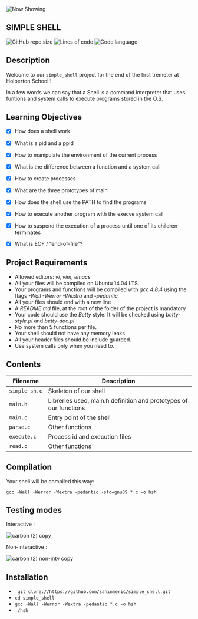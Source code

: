 ![Now Showing](https://user-images.githubusercontent.com/85719559/144750851-607c0b76-eda0-44b9-a188-9bcbe22741cf.jpg)

## SIMPLE SHELL


![GitHub repo size](https://img.shields.io/github/repo-size/sahinmeric/simple_shell)
![Lines of code](https://img.shields.io/tokei/lines/github/sahinmeric/simple_shell)
![Code language](https://img.shields.io/badge/c-language-yellowgreen)

## Description

Welcome to our `simple_shell` project for the end of the first tremeter at Holberton School!! 

In a few words we can say that a Shell is a command interpreter that uses funtions and system calls to execute programs stored in the O.S.


## Learning Objectives

- [x] How does a shell work
- [x] What is a pid and a ppid
- [x] How to manipulate the environment of the current process
- [x] What is the difference between a function and a system call
- [x] How to create processes
- [x] What are the three prototypes of main
- [x] How does the shell use the PATH to find the programs
- [x] How to execute another program with the execve system call
- [x] How to suspend the execution of a process until one of its children terminates
- [x] What is EOF / “end-of-file”?


## Project Requirements
-   Allowed editors:  _vi_,  _vim_,  _emacs_
-   All your files will be compiled on Ubuntu 14.04 LTS.
-   Your programs and functions will be compiled with  _gcc 4.8.4_  using the flags  _-Wall -Werror -Wextra_  and  _-pedantic_
-   All your files should end with a new line
-   A  _README.md_  file, at the root of the folder of the project is mandatory
-   Your code should use the  _Betty_  style. It will be checked using  _betty-style.pl_  and  _betty-doc.pl_
-   No more than 5 functions per file.
-   Your shell should not have any memory leaks.
-   All your header files should be include guarded.
-   Use system calls only when you need to.
## Contents


| **Filename**  | **Description**          |
| ------------- | ----------- |
| `simple_sh.c` | Skeleton of our shell |
| `main.h` | Libreries used, main.h definition and prototypes of our functions |
| `main.c` | Entry point of the shell |
| `parse.c` |  Other functions |
| `execute.c` | Process id and execution files |
| `read.c` | Other functions |

## Compilation
Your shell will be compiled this way:

`gcc -Wall -Werror -Wextra -pedantic -std=gnu89 *.c -o hsh`

## Testing modes 

Interactive :

![carbon (2) copy](https://user-images.githubusercontent.com/85719559/144756444-9dc4cd20-e0a5-4d32-86f2-7fb7338b07a3.png)

Non-interactive :

![carbon (2) non-intv copy](https://user-images.githubusercontent.com/85719559/144756628-ce5a0918-6359-440f-980d-fee6af4fbe2c.png)

## Installation

-   ` git clone://https://github.com/sahinmeric/simple_shell.git`
-   `cd simple_shell`
-   `gcc -Wall -Werror -Wextra -pedantic *.c -o hsh`
-   `./hsh`

